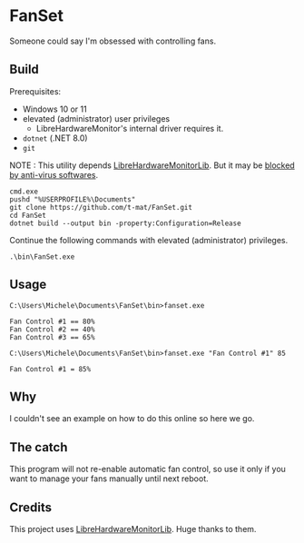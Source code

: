 # FanSet

Someone could say I'm obsessed with controlling fans.

## Build

Prerequisites:
 - Windows 10 or 11
 - elevated (administrator) user privileges
   - LibreHardwareMonitor's internal driver requires it.
 - `dotnet` (.NET 8.0)
 - `git`

NOTE : This utility depends [LibreHardwareMonitorLib](https://github.com/LibreHardwareMonitor/LibreHardwareMonitor).  But it may be [blocked by anti-virus softwares](https://github.com/LibreHardwareMonitor/LibreHardwareMonitor/issues/984).

```
cmd.exe
pushd "%USERPROFILE%\Documents"
git clone https://github.com/t-mat/FanSet.git
cd FanSet
dotnet build --output bin -property:Configuration=Release
```

Continue the following commands with elevated (administrator) privileges.

```
.\bin\FanSet.exe
```

## Usage

```
C:\Users\Michele\Documents\FanSet\bin>fanset.exe

Fan Control #1 == 80%
Fan Control #2 == 40%
Fan Control #3 == 65%

C:\Users\Michele\Documents\FanSet\bin>fanset.exe "Fan Control #1" 85

Fan Control #1 = 85%

```

## Why
I couldn't see an example on how to do this online so here we go.

## The catch
This program will not re-enable automatic fan control, so use it only if you want to manage your fans manually until next reboot.

## Credits
This project uses [LibreHardwareMonitorLib](https://github.com/LibreHardwareMonitor/LibreHardwareMonitor). Huge thanks to them.
